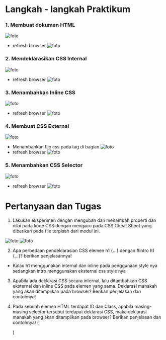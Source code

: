 # Langkah - langkah Praktikum
### 1. Membuat dokumen HTML
![foto](foto/1.png)
- refresh browser
![foto](foto/2.png)
### 2. Mendeklarasikan CSS Internal

![foto](foto/3.png)
- refresh browser
![foto](foto/4.png)
### 3. Menambahkan Inline CSS
![foto](foto/5.png)
- refresh browser
![foto](foto/6.png)
### 4. Membuat CSS External
![foto](foto/7.png)
- Menambahkan file css pada tag <link> di bagian <head>
![foto](foto/8.png)
- refresh browser
![foto](foto/9.png)
### 5. Menambahkan CSS Selector
![foto](foto/10.png)
- refresh browser
![foto](foto/11.png)

# Pertanyaan dan Tugas
1. Lakukan eksperimen dengan mengubah dan menambah properti dan nilai pada kode CSS dengan mengacu pada CSS Cheat Sheet yang diberikan pada file terpisah dari modul ini.

![foto](foto/b.png)
![foto](foto/a.png)

2. Apa perbedaan pendeklarasian CSS elemen h1 {...} dengan #intro h1 {...}? berikan penjelasannya!

- Kalau h1 menggunakan internal dan inline pada penggunaan style nya sedangkan intro menggunakan eksternal css style nya

3. Apabila ada deklarasi CSS secara internal, lalu ditambahkan CSS eksternal dan inline CSS pada elemen yang sama. Deklarasi manakah yang akan ditampilkan pada browser? Berikan penjelasan dan contohnya!



4. Pada sebuah elemen HTML terdapat ID dan Class, apabila masing-masing selector tersebut terdapat deklarasi CSS, maka deklarasi manakah yang akan ditampilkan pada browser? Berikan penjelasan dan contohnya! ( <p id="paragraf-1" class="text-paragraf"> )

